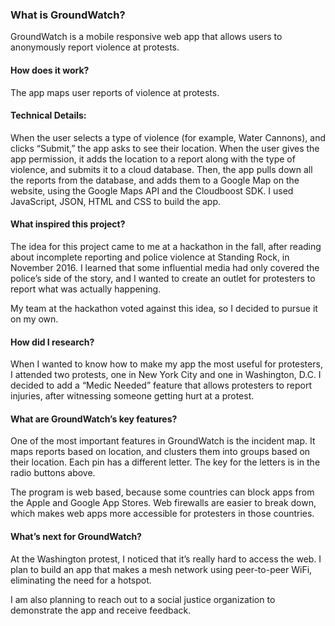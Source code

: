 ### What is GroundWatch?

GroundWatch is a mobile responsive web app that allows users to anonymously report violence at protests.

#### How does it work?

The app maps user reports of violence at protests.

#### Technical Details:
 When the user selects a type of violence (for example, Water Cannons), and clicks “Submit,” the app asks to see their location. When the user gives the app permission, it adds the location to a report along with the type of violence, and submits it to a cloud database. Then, the app pulls down all the reports from the database, and adds them to a Google Map on the website, using the Google Maps API and the Cloudboost SDK. I used JavaScript, JSON, HTML and CSS to build the app.

#### What inspired this project?

The idea for this project came to me at a hackathon in the fall, after reading about incomplete reporting and police violence at Standing Rock, in November 2016. I learned that some influential media had only covered the police’s side of the story, and I wanted to create an outlet for protesters to report what was actually happening.

My team at the hackathon voted against this idea, so I decided to pursue it on my own.

#### How did I research?

When I wanted to know how to make my app the most useful for protesters, I attended two protests, one in New York City and one in Washington, D.C. I decided to add a “Medic Needed” feature that allows protesters to report injuries, after witnessing someone getting hurt at a protest.

#### What are GroundWatch’s key features?

One of the most important features in GroundWatch is the incident map. It maps reports based on location, and clusters them into groups based on their location.
Each pin has a different letter. The key for the letters is in the radio buttons above.

The program is web based, because some countries can block apps from the Apple and Google App Stores. Web firewalls are easier to break down, which makes web apps more accessible for protesters in those countries.



#### What’s next for GroundWatch?

At the Washington protest, I noticed that it’s really hard to access the web. I plan to build an app that makes a mesh network using peer-to-peer WiFi, eliminating the need for a hotspot.

I am also planning to reach out to a social justice organization to demonstrate the app and receive feedback.
